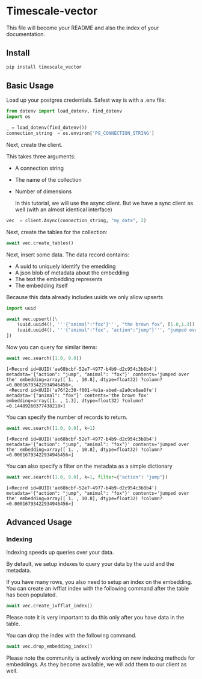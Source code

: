 # Timescale-vector

<!-- WARNING: THIS FILE WAS AUTOGENERATED! DO NOT EDIT! -->

This file will become your README and also the index of your
documentation.

## Install

``` sh
pip install timescale_vector
```

## Basic Usage

Load up your postgres credentials. Safest way is with a .env file:

``` python
from dotenv import load_dotenv, find_dotenv
import os
```

``` python
_ = load_dotenv(find_dotenv()) 
connection_string  = os.environ['PG_CONNECTION_STRING']
```

Next, create the client.

This takes three arguments:

- A connection string

- The name of the collection

- Number of dimensions

  In this tutorial, we will use the async client. But we have a sync
  client as well (with an almost identical interface)

``` python
vec  = client.Async(connection_string, "my_data", 2)
```

Next, create the tables for the collection:

``` python
await vec.create_tables()
```

Next, insert some data. The data record contains:

- A uuid to uniquely identify the emedding
- A json blob of metadata about the embedding
- The text the embedding represents
- The embedding itself

Because this data already includes uuids we only allow upserts

``` python
import uuid
```

``` python
await vec.upsert([\
    (uuid.uuid4(), '''{"animal":"fox"}''', "the brown fox", [1.0,1.3]),\
    (uuid.uuid4(), '''{"animal":"fox", "action":"jump"}''', "jumped over the", [1.0,10.8]),\
])
```

Now you can query for similar items:

``` python
await vec.search([1.0, 9.0])
```

    [<Record id=UUID('ae68bcbf-52e7-4977-b4b9-d2c954c3b8b4') metadata='{"action": "jump", "animal": "fox"}' contents='jumped over the' embedding=array([ 1. , 10.8], dtype=float32) ?column?=0.00016793422934946456>,
     <Record id=UUID('a76f2c30-f001-4e1a-abed-a2a0ce6aa8fe') metadata='{"animal": "fox"}' contents='the brown fox' embedding=array([1. , 1.3], dtype=float32) ?column?=0.14489260377438218>]

You can specify the number of records to return.

``` python
await vec.search([1.0, 9.0], k=1)
```

    [<Record id=UUID('ae68bcbf-52e7-4977-b4b9-d2c954c3b8b4') metadata='{"action": "jump", "animal": "fox"}' contents='jumped over the' embedding=array([ 1. , 10.8], dtype=float32) ?column?=0.00016793422934946456>]

You can also specify a filter on the metadata as a simple dictionary

``` python
await vec.search([1.0, 9.0], k=1, filter={"action": "jump"})
```

    [<Record id=UUID('ae68bcbf-52e7-4977-b4b9-d2c954c3b8b4') metadata='{"action": "jump", "animal": "fox"}' contents='jumped over the' embedding=array([ 1. , 10.8], dtype=float32) ?column?=0.00016793422934946456>]

## Advanced Usage

### Indexing

Indexing speeds up queries over your data.

By default, we setup indexes to query your data by the uuid and the
metadata.

If you have many rows, you also need to setup an index on the embedding.
You can create an ivfflat index with the following command after the
table has been populated.

``` python
await vec.create_ivfflat_index()
```

Please note it is very important to do this only after you have data in
the table.

You can drop the index with the following command.

``` python
await vec.drop_embedding_index()
```

Please note the community is actively working on new indexing methods
for embeddings. As they become available, we will add them to our client
as well.
